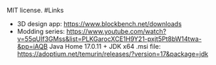 MIT license.
#Links
- 3D design app: https://www.blockbench.net/downloads
- Modding series: https://www.youtube.com/watch?v=55qUIf3GMss&list=PLKGarocXCE1H9Y21-pxjt5Pt8bW14twa-&pp=iAQB
Java Home 17.0.11 + JDK x64 .msi file: https://adoptium.net/temurin/releases/?version=17&package=jdk
